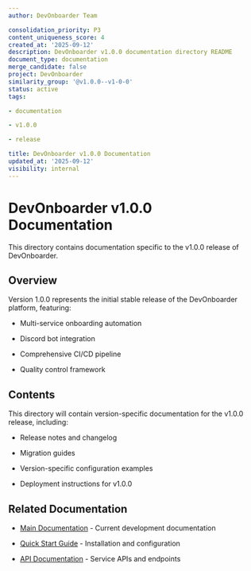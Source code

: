 ```yaml
---
author: DevOnboarder Team

consolidation_priority: P3
content_uniqueness_score: 4
created_at: '2025-09-12'
description: DevOnboarder v1.0.0 documentation directory README
document_type: documentation
merge_candidate: false
project: DevOnboarder
similarity_group: '@v1.0.0--v1-0-0'
status: active
tags:

- documentation

- v1.0.0

- release

title: DevOnboarder v1.0.0 Documentation
updated_at: '2025-09-12'
visibility: internal
---
```


# DevOnboarder v1.0.0 Documentation

This directory contains documentation specific to the v1.0.0 release of DevOnboarder.

## Overview

Version 1.0.0 represents the initial stable release of the DevOnboarder platform, featuring:

- Multi-service onboarding automation

- Discord bot integration

- Comprehensive CI/CD pipeline

- Quality control framework

## Contents

This directory will contain version-specific documentation for the v1.0.0 release, including:

- Release notes and changelog

- Migration guides

- Version-specific configuration examples

- Deployment instructions for v1.0.0

## Related Documentation

- [Main Documentation](../README.md) - Current development documentation

- [Quick Start Guide](../../QUICKSTART.md) - Installation and configuration

- [API Documentation](../endpoint-reference.md) - Service APIs and endpoints
